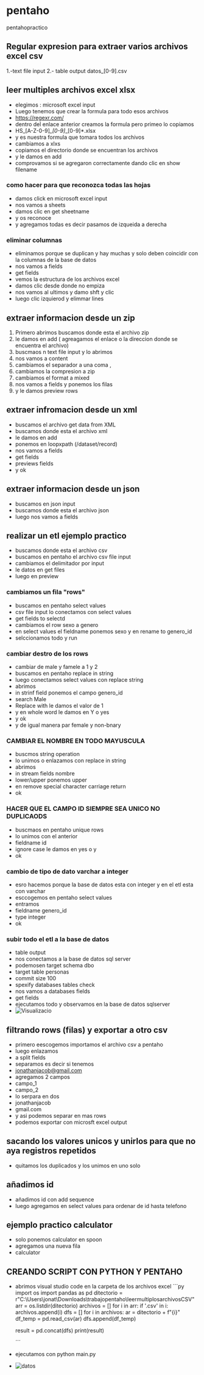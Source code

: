 # pentaho
pentahopractico
## Regular expresion para extraer varios archivos excel csv
1.-text file input
2.- table output
datos_[0-9].csv
## leer multiples archivos excel xlsx
- elegimos : microsoft excel input
- Luego tenemos que crear la formula para todo esos archivos
- https://regexr.com/
- dentro del enlace anterior creamos la formula pero primeo lo copiamos
- HS_[A-Z-0-9]*_[0-9]*_[0-9]*.xlsx
- y es nuestra formula que tomara todos los archivos
- cambiamos a xlxs
- copiamos el directorio donde se encuentran los archivos
- y le damos en add 
- comprovamos si se agregaron correctamente dando clic en show filename
### como hacer para que reconozca todas las hojas
- damos click en microsoft excel input
- nos vamos a sheets
- damos clic en get sheetname
- y os reconoce
- y agregamos todas es decir pasamos de izqueida a derecha
### eliminar columnas
- eliminamos porque se duplican y hay muchas y solo deben coincidir con la columnas de la base de datos
- nos vamos a fields 
- get fields
- vemos la estructura de los archivos excel
- damos clic desde donde no empiza
- nos vamos al ultimos y damo shft y clic
- luego clic izquierod y elimmar lines
## extraer informacion desde un zip
1. Primero abrimos buscamos donde esta el archivo zip
2. le damos en add ( agreagamos el enlace o la direccion donde se encuentra el archivo)
3. buscmaos n text file input y lo abrimos
4. nos vamos a content 
5. cambiamos el separador a una coma ,
6. cambiamos la compresion a zip
7. cambiamos el format a mixed
8. nos vamos a fields y ponemos los filas
9. y le damos preview rows
## extraer infromacion desde un xml
- buscamos el archivo get data from XML
- buscamos donde esta el archivo xml
- le damos en add
- ponemos en loopxpath (/dataset/record)
- nos vamos a fields 
- get fields
- previews fields
- y ok
## extraer informacion desde un json
- buscamos en json input
- buscamos donde esta el archivo json
- luego nos vamos a fields
## realizar un etl ejemplo practico
- buscamos donde esta el archivo csv
- buscamos en pentaho el archivo csv file input
- cambiamos el delimitador por input
- le datos en get files
- luego en preview
### cambiamos un fila "rows"
- buscamos en pentaho select values
- csv file input lo conectamos con select values
- get fields to selectd
- cambiamos el row sexo a genero
- en select values el fieldname ponemos sexo y en rename to genero_id
- selccionamos todo y run
### cambiar destro de los rows
- cambiar de male y famele a 1 y 2
- buscamos en pentaho replace in string
- luego conectamos select values con replace string
- abrimos
- in strinf field ponemos el campo genero_id
- search Male
- Replace with le damos el valor de 1
- y en whole word le damos en Y o yes
- y ok
- y de igual manera par female y non-bnary
### CAMBIAR EL NOMBRE EN TODO MAYUSCULA
- buscmos string operation
- lo unimos o enlazamos con replace in string
- abrimos
- in stream fields nombre
- lower/upper ponemos upper
- en remove special character carriage return
- ok
### HACER QUE EL CAMPO ID SIEMPRE SEA UNICO NO DUPLICAODS
- buscmaos en pentaho unique rows
- lo unimos con el anterior
- fieldname id
- ignore case le damos en yes o y
- ok
### cambio de tipo de dato varchar a integer
- esro hacemos porque la base de datos esta con integer y en el etl esta con varchar
- esccogemos en pentaho select values
- entramos
- fieldname genero_id
- type integer
- ok
### subir todo el etl a la base de datos
- table output
- nos conectamos a la base de datos sql server
- podemosen target schema dbo
- target table personas
- commit size 100
- spexify databases tables check
- nos vamos a databases fields
- get fields
- ejecutamos todo y observamos en la base de datos sqlserver
- ![Visualizacio ](/src/todoetl.jpg)
## filtrando rows (filas) y exportar a otro csv
- primero eescogemos importamos el  archivo csv a pentaho
- luego enlazamos
- a split fields
- separamos es decir si tenemos
- jonathanjacob@gmail.com
- agregamos 2 campos
- campo_1
- campo_2
- lo serpara en dos
- jonathanjacob
- gmail.com
- y asi podemos separar en mas rows
- podemos exportar con microsft excel output
## sacando los valores unicos y unirlos para que no aya registros repetidos
- quitamos los duplicados y los unimos en uno solo
## añadimos id
- añadimos id con add sequence
- luego agregamos en select values para ordenar de id hasta telefono
## ejemplo practico calculator
- solo ponemos calculator en spoon
- agregamos una nueva fila
- calculator

## CREANDO SCRIPT CON PYTHON Y PENTAHO
- abrimos visual studio code en la carpeta de los archivos excel
  ´´´py
      import os
    import pandas as pd
    ditectorio = r"C:\Users\jonat\Downloads\trabajopentaho\leermultiplosarchivosCSV"
    arr = os.listdir(ditectorio)
    archivos = []
    for i in arr:
        if '.csv' in i:
            archivos.append(i)
        dfs = []
    for i in archivos:
        ar = ditectorio + f"\{i}"
        df_temp = pd.read_csv(ar)
        dfs.append(df_temp)
    
    result = pd.concat(dfs)
    print(result)
  
  ´´´
- ejecutamos con python main.py
- ![datos ](/src/2.png)
